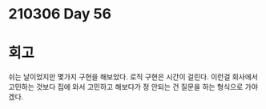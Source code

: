 # 210306 Day 56

# 회고
쉬는 날이었지만 몇가지 구현을 해보았다.
로직 구현은 시간이 걸린다. 이런걸 회사에서 고민하는 것보다
집에 와서 고민하고 해보다가 정 안되는 건 질문을 하는 형식으로 가야겠다.
